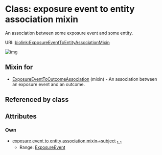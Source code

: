 
# Class: exposure event to entity association mixin


An association between some exposure event and some entity.

URI: [biolink:ExposureEventToEntityAssociationMixin](https://w3id.org/biolink/vocab/ExposureEventToEntityAssociationMixin)


[![img](https://yuml.me/diagram/nofunky;dir:TB/class/[ExposureEvent]<subject%201..1-++[ExposureEventToEntityAssociationMixin],[ExposureEventToOutcomeAssociation]uses%20-.->[ExposureEventToEntityAssociationMixin],[ExposureEventToOutcomeAssociation],[ExposureEvent])](https://yuml.me/diagram/nofunky;dir:TB/class/[ExposureEvent]<subject%201..1-++[ExposureEventToEntityAssociationMixin],[ExposureEventToOutcomeAssociation]uses%20-.->[ExposureEventToEntityAssociationMixin],[ExposureEventToOutcomeAssociation],[ExposureEvent])

## Mixin for

 * [ExposureEventToOutcomeAssociation](ExposureEventToOutcomeAssociation.md) (mixin)  - An association between an exposure event and an outcome.

## Referenced by class


## Attributes


### Own

 * [exposure event to entity association mixin➞subject](exposure_event_to_entity_association_mixin_subject.md)  <sub>1..1</sub>
     * Range: [ExposureEvent](ExposureEvent.md)
